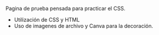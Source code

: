 Pagina de prueba pensada para practicar el CSS. 

- Utilización de CSS y HTML
- Uso de imagenes de archivo y Canva para la decoración.

